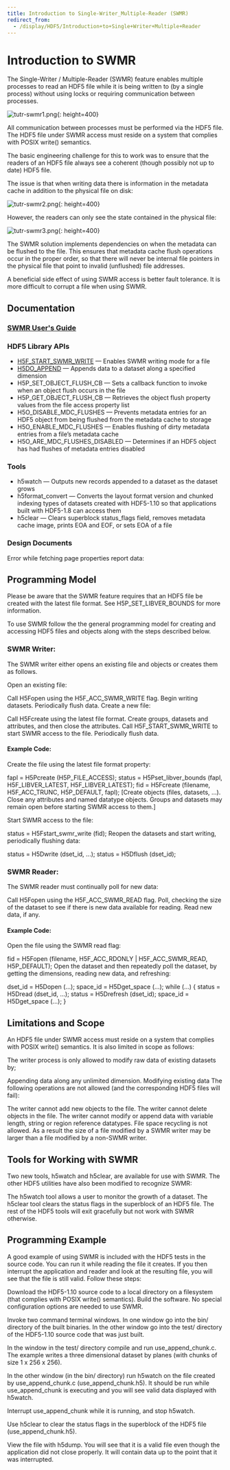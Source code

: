 ```yaml
---
title: Introduction to Single-Writer_Multiple-Reader (SWMR)
redirect_from:
  - /display/HDF5/Introduction+to+Single+Writer+Multiple+Reader
---
```


# Introduction to SWMR

The Single-Writer / Multiple-Reader (SWMR) feature enables multiple processes to read an HDF5 file while it is being written to (by a single process) without using locks or requiring communication between processes.

![tutr-swmr1.png](../images/tutr-swmr1.png){: height=400}

All communication between processes must be performed via the HDF5 file. The HDF5 file under SWMR access must reside on a system that complies with POSIX write() semantics.

The basic engineering challenge for this to work was to ensure that the readers of an HDF5 file always see a coherent (though possibly not up to date) HDF5 file.

The issue is that when writing data there is information in the metadata cache in addition to the physical file on disk:

![tutr-swmr2.png](../images/tutr-swmr2.png){: height=400}

However, the readers can only see the state contained in the physical file:

![tutr-swmr3.png](../images/tutr-swmr3.png){: height=400}

The SWMR solution implements dependencies on when the metadata can be flushed to the file. This ensures that metadata cache flush operations occur in the proper order, so that there will never be internal file pointers in the physical file that point to invalid (unflushed) file addresses.

A beneficial side effect of using SWMR access is better fault tolerance. It is more difficult to corrupt a file when using SWMR.

Documentation
-------------

### [SWMR User's Guide](https://docs.hdfgroup.org/hdf5/tn/HDF5_SWMR_User_Guide.pdf)

### HDF5 Library APIs

*   [H5F\_START\_SWMR\_WRITE](https://docs.hdfgroup.org/hdf5/develop/group___s_w_m_r.html#ga159be34fbe7e4a959589310ef0196dfe) — Enables SWMR writing mode for a file
*   [H5DO\_APPEND](https://docs.hdfgroup.org/hdf5/develop/group___h5_d_o.html#ga316caac160af15192e0c78228667341e) — Appends data to a dataset along a specified dimension
*   H5P\_SET\_OBJECT\_FLUSH\_CB — Sets a callback function to invoke when an object flush occurs in the file
*   H5P\_GET\_OBJECT\_FLUSH\_CB — Retrieves the object flush property values from the file access property list
*   H5O\_DISABLE\_MDC\_FLUSHES — Prevents metadata entries for an HDF5 object from being flushed from the metadata cache to storage
*   H5O\_ENABLE\_MDC\_FLUSHES — Enables flushing of dirty metadata entries from a file’s metadata cache
*   H5O\_ARE\_MDC\_FLUSHES\_DISABLED — Determines if an HDF5 object has had flushes of metadata entries disabled

### Tools

*   h5watch — Outputs new records appended to a dataset as the dataset grows
*   h5format\_convert — Converts the layout format version and chunked indexing types of datasets created with HDF5-1.10 so that applications built with HDF5-1.8 can access them
*   h5clear — Clears superblock status\_flags field, removes metadata cache image, prints EOA and EOF, or sets EOA of a file

### Design Documents

Error while fetching page properties report data:

Programming Model
-----------------

Please be aware that the SWMR feature requires that an HDF5 file be created with the latest file format. See H5P\_SET\_LIBVER\_BOUNDS for more information.

To use SWMR follow the the general programming model for creating and accessing HDF5 files and objects along with the steps described below.

### SWMR Writer:

The SWMR writer either opens an existing file and objects or creates them as follows.

Open an existing file:

Call H5Fopen using the H5F\_ACC\_SWMR\_WRITE flag. Begin writing datasets. Periodically flush data. Create a new file:

Call H5Fcreate using the latest file format. Create groups, datasets and attributes, and then close the attributes. Call H5F\_START\_SWMR\_WRITE to start SWMR access to the file. Periodically flush data.

#### Example Code:

Create the file using the latest file format property:

fapl = H5Pcreate (H5P\_FILE\_ACCESS); status = H5Pset\_libver\_bounds (fapl, H5F\_LIBVER\_LATEST, H5F\_LIBVER\_LATEST); fid = H5Fcreate (filename, H5F\_ACC\_TRUNC, H5P\_DEFAULT, fapl); \[Create objects (files, datasets, ...). Close any attributes and named datatype objects. Groups and datasets may remain open before starting SWMR access to them.\]

Start SWMR access to the file:

status = H5Fstart\_swmr\_write (fid); Reopen the datasets and start writing, periodically flushing data:

status = H5Dwrite (dset\_id, ...); status = H5Dflush (dset\_id);

### SWMR Reader:

The SWMR reader must continually poll for new data:

Call H5Fopen using the H5F\_ACC\_SWMR\_READ flag. Poll, checking the size of the dataset to see if there is new data available for reading. Read new data, if any.

#### Example Code:

Open the file using the SWMR read flag:

fid = H5Fopen (filename, H5F\_ACC\_RDONLY | H5F\_ACC\_SWMR\_READ, H5P\_DEFAULT); Open the dataset and then repeatedly poll the dataset, by getting the dimensions, reading new data, and refreshing:

dset\_id = H5Dopen (...); space\_id = H5Dget\_space (...); while (...) { status = H5Dread (dset\_id, ...); status = H5Drefresh (dset\_id); space\_id = H5Dget\_space (...); }

Limitations and Scope
---------------------

An HDF5 file under SWMR access must reside on a system that complies with POSIX write() semantics. It is also limited in scope as follows:

The writer process is only allowed to modify raw data of existing datasets by;

Appending data along any unlimited dimension. Modifying existing data The following operations are not allowed (and the corresponding HDF5 files will fail):

The writer cannot add new objects to the file. The writer cannot delete objects in the file. The writer cannot modify or append data with variable length, string or region reference datatypes. File space recycling is not allowed. As a result the size of a file modified by a SWMR writer may be larger than a file modified by a non-SWMR writer.

Tools for Working with SWMR
---------------------------

Two new tools, h5watch and h5clear, are available for use with SWMR. The other HDF5 utilities have also been modified to recognize SWMR:

The h5watch tool allows a user to monitor the growth of a dataset. The h5clear tool clears the status flags in the superblock of an HDF5 file. The rest of the HDF5 tools will exit gracefully but not work with SWMR otherwise.

Programming Example
-------------------

A good example of using SWMR is included with the HDF5 tests in the source code. You can run it while reading the file it creates. If you then interrupt the application and reader and look at the resulting file, you will see that the file is still valid. Follow these steps:

Download the HDF5-1.10 source code to a local directory on a filesystem (that complies with POSIX write() semantics). Build the software. No special configuration options are needed to use SWMR.

Invoke two command terminal windows. In one window go into the bin/ directory of the built binaries. In the other window go into the test/ directory of the HDF5-1.10 source code that was just built.

In the window in the test/ directory compile and run use\_append\_chunk.c. The example writes a three dimensional dataset by planes (with chunks of size 1 x 256 x 256).

In the other window (in the bin/ directory) run h5watch on the file created by use\_append\_chunk.c (use\_append\_chunk.h5). It should be run while use\_append\_chunk is executing and you will see valid data displayed with h5watch.

Interrupt use\_append\_chunk while it is running, and stop h5watch.

Use h5clear to clear the status flags in the superblock of the HDF5 file (use\_append\_chunk.h5).

View the file with h5dump. You will see that it is a valid file even though the application did not close properly. It will contain data up to the point that it was interrupted.
